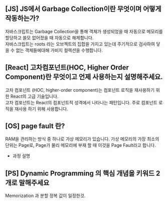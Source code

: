 ## [JS] JS에서 Garbage Collection이란 무엇이며 어떻게 작동하는가?

자바스크립트는 Garbage Collection을 통해 객체가 생성되었을 때 자동으로 메모리를 할당하고 쓸모 없어졌을 때 자동으로 해제합니다.  
자바스크립트는 roots 라는 오브젝트의 집합을 가지고 있는데 주기적으로 검사하여 닿을 수 없는 객체들에대해 가비지 컬렉션을 수행합니다.  

## [React] 고차컴포넌트(HOC, Higher Order Component)란 무엇이고 언제 사용하는지 설명해주세요.

고차 컴포넌트 (HOC, higher-order component)는 컴포넌트 로직을 재사용하기 위한 React의 고급 기술입니다.  
고차 컴포넌트는 React의 컴포넌트적 성격에서 나타나는 패턴입니다. 주로 컴포넌트 로직을 재사용 하기 위해 사용합니다.  

## [OS] page fault 란?

RAM을 관리하는 방식 중 하나로 가상 메모리가 있습니다. 가상 메모리의 가장 최소의 단위는 Page로, Page가 물리 메모리에 부재 할 때 이것을 Page Fault라고 합니다.

+ 과정 설명

## [PS] Dynamic Programming 의 핵심 개념을 키워드 2개로 말해주세요

Memorization 과 분할 정복 값이 일정한것.









